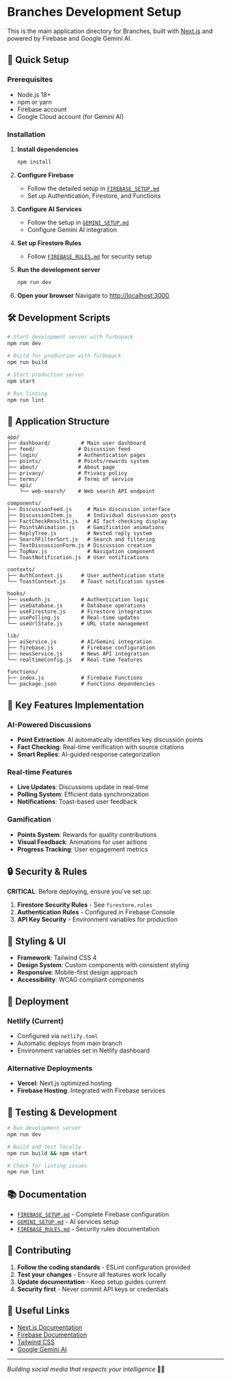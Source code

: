 # Branches Development Setup

This is the main application directory for Branches, built with [Next.js](https://nextjs.org) and powered by Firebase and Google Gemini AI.

## 🚀 Quick Setup

### Prerequisites
- Node.js 18+ 
- npm or yarn
- Firebase account
- Google Cloud account (for Gemini AI)

### Installation

1. **Install dependencies**
   ```bash
   npm install
   ```

2. **Configure Firebase**
   - Follow the detailed setup in [`FIREBASE_SETUP.md`](./FIREBASE_SETUP.md)
   - Set up Authentication, Firestore, and Functions

3. **Configure AI Services**
   - Follow the setup in [`GEMINI_SETUP.md`](./GEMINI_SETUP.md) 
   - Configure Gemini AI integration

4. **Set up Firestore Rules**
   - Follow [`FIREBASE_RULES.md`](./FIREBASE_RULES.md) for security setup

5. **Run the development server**
   ```bash
   npm run dev
   ```

6. **Open your browser**
   Navigate to [http://localhost:3000](http://localhost:3000)

## 🛠️ Development Scripts

```bash
# Start development server with Turbopack
npm run dev

# Build for production with Turbopack
npm run build

# Start production server
npm start

# Run linting
npm run lint
```

## 📁 Application Structure

```
app/
├── dashboard/          # Main user dashboard
├── feed/              # Discussion feed
├── login/             # Authentication pages
├── points/            # Points/rewards system
├── about/             # About page
├── privacy/           # Privacy policy
├── terms/             # Terms of service
└── api/
    └── web-search/    # Web search API endpoint

components/
├── DiscussionFeed.js     # Main discussion interface
├── DiscussionItem.js     # Individual discussion posts
├── FactCheckResults.js   # AI fact-checking display
├── PointsAnimation.js    # Gamification animations
├── ReplyTree.js          # Nested reply system
├── SearchFilterSort.js   # Search and filtering
├── TextDiscussionForm.js # Discussion creation
├── TopNav.js             # Navigation component
└── ToastNotification.js  # User notifications

contexts/
├── AuthContext.js      # User authentication state
└── ToastContext.js     # Toast notification system

hooks/
├── useAuth.js          # Authentication logic
├── useDatabase.js      # Database operations
├── useFirestore.js     # Firestore integration
├── usePolling.js       # Real-time updates
└── useUrlState.js      # URL state management

lib/
├── aiService.js        # AI/Gemini integration
├── firebase.js         # Firebase configuration
├── newsService.js      # News API integration
└── realtimeConfig.js   # Real-time features

functions/
├── index.js            # Firebase Functions
└── package.json        # Functions dependencies
```

## 🔧 Key Features Implementation

### AI-Powered Discussions
- **Point Extraction**: AI automatically identifies key discussion points
- **Fact Checking**: Real-time verification with source citations
- **Smart Replies**: AI-guided response categorization

### Real-time Features
- **Live Updates**: Discussions update in real-time
- **Polling System**: Efficient data synchronization
- **Notifications**: Toast-based user feedback

### Gamification
- **Points System**: Rewards for quality contributions
- **Visual Feedback**: Animations for user actions
- **Progress Tracking**: User engagement metrics

## 🔒 Security & Rules

**CRITICAL**: Before deploying, ensure you've set up:
1. **Firestore Security Rules** - See `firestore.rules`
2. **Authentication Rules** - Configured in Firebase Console
3. **API Key Security** - Environment variables for production

## 🎨 Styling & UI

- **Framework**: Tailwind CSS 4
- **Design System**: Custom components with consistent styling
- **Responsive**: Mobile-first design approach
- **Accessibility**: WCAG compliant components

## 🚀 Deployment

### Netlify (Current)
- Configured via `netlify.toml`
- Automatic deploys from main branch
- Environment variables set in Netlify dashboard

### Alternative Deployments
- **Vercel**: Next.js optimized hosting
- **Firebase Hosting**: Integrated with Firebase services

## 🧪 Testing & Development

```bash
# Run development server
npm run dev

# Build and test locally
npm run build && npm start

# Check for linting issues
npm run lint
```

## 📚 Documentation

- [`FIREBASE_SETUP.md`](./FIREBASE_SETUP.md) - Complete Firebase configuration
- [`GEMINI_SETUP.md`](./GEMINI_SETUP.md) - AI services setup  
- [`FIREBASE_RULES.md`](./FIREBASE_RULES.md) - Security rules documentation

## 🤝 Contributing

1. **Follow the coding standards** - ESLint configuration provided
2. **Test your changes** - Ensure all features work locally
3. **Update documentation** - Keep setup guides current
4. **Security first** - Never commit API keys or credentials

## 🔗 Useful Links

- [Next.js Documentation](https://nextjs.org/docs)
- [Firebase Documentation](https://firebase.google.com/docs)
- [Tailwind CSS](https://tailwindcss.com/docs)
- [Google Gemini AI](https://ai.google.dev/)

---

*Building social media that respects your intelligence* 🧠✨

